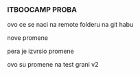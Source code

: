 ### ITBOOCAMP PROBA

<p>ovo ce se naci na remote folderu na git habu</p>

<p>nove promene</p>

<p>pera je izvrsio promene</p>





<p>ovo su promene na test grani v2</p>

